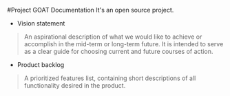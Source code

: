 #Project GOAT Documentation
It's an open source project.

- Vision statement
> An aspirational description of what we would like to achieve or accomplish in the mid-term or long-term future. It is intended to serve as a clear guide for choosing current and future courses of action.
- Product backlog
> A prioritized features list, containing short descriptions of all functionality desired in the product.
